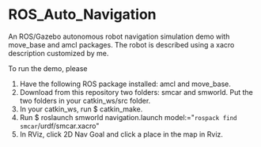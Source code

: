 # ROS_Auto_Navigation
An ROS/Gazebo autonomous robot navigation simulation demo with move_base and amcl packages. 
The robot is described using a xacro description customized by me.

To run the demo, please
1. Have the following ROS package installed: amcl and move_base.
2. Download from this repository two folders: smcar and smworld. Put the two folders in your catkin_ws/src folder.
3. In your catkin_ws, run $ catkin_make.
4. Run $ roslaunch smworld navigation.launch model:="`rospack find smcar`/urdf/smcar.xacro"
5. In RViz, click 2D Nav Goal and click a place in the map in Rviz.
